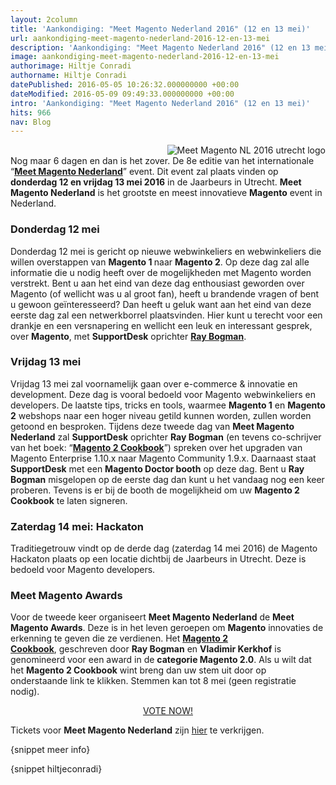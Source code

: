 ```yaml
---
layout: 2column
title: 'Aankondiging: "Meet Magento Nederland 2016" (12 en 13 mei)'
url: aankondiging-meet-magento-nederland-2016-12-en-13-mei
description: 'Aankondiging: "Meet Magento Nederland 2016" (12 en 13 mei)'
image: aankondiging-meet-magento-nederland-2016-12-en-13-mei
authorimage: Hiltje Conradi
authorname: Hiltje Conradi
datePublished: 2016-05-05 10:26:32.000000000 +00:00
dateModified: 2016-05-09 09:49:33.000000000 +00:00
intro: 'Aankondiging: "Meet Magento Nederland 2016" (12 en 13 mei)'
hits: 966
nav: Blog
---
```

<p><a href="index.php?option=com_content&amp;view=article&amp;id=190:aankondiging-meet-magento-nederland-2016-12-en-13-mei&amp;catid=29:blog&amp;Itemid=121" title="Meet Magento Nederland 2016"><img src="images/nieuws/Meet_Magento_NL_2016_utrecht_logo.png" alt="Meet Magento NL 2016 utrecht logo" style="float: right;" /></a></p>
<p><br />Nog maar 6 dagen en dan is het zover. De 8e editie van het internationale “<a href="http://www.meet-magento.nl/"><strong>Meet Magento Nederland</strong></a>” event. Dit event zal plaats vinden op <strong>donderdag 12 en vrijdag 13 mei 2016</strong> in de Jaarbeurs in Utrecht. <strong>Meet Magento Nederland</strong> is het grootste en meest innovatieve <strong>Magento</strong> event in Nederland.</p>
<h3><strong>Donderdag 12 mei</strong></h3>
<p>Donderdag 12 mei is gericht op nieuwe webwinkeliers en webwinkeliers die willen overstappen van <strong>Magento 1&nbsp;</strong>naar <strong>Magento 2</strong>. Op deze dag zal alle informatie die u nodig heeft over de mogelijkheden met Magento worden verstrekt. Bent u aan het eind van deze dag enthousiast geworden over Magento (of wellicht was u al groot fan), heeft u brandende vragen of bent u gewoon geïnteresseerd? Dan heeft u geluk want aan het eind van deze eerste dag zal een netwerkborrel plaatsvinden. Hier kunt u terecht voor een drankje en een versnapering en wellicht een leuk en interessant gesprek, over <strong>Magento</strong>, met <strong>SupportDesk</strong> oprichter <a href="over-ons/1-ray-bogman"><strong>Ray Bogman</strong></a>.</p>
<h3><strong>Vrijdag 13 mei</strong></h3>
<p>Vrijdag 13 mei zal voornamelijk gaan over e-commerce &amp; innovatie en development. Deze dag is vooral bedoeld voor Magento webwinkeliers en developers. De laatste tips, tricks en tools, waarmee <strong>Magento 1</strong> en <strong>Magento 2</strong> webshops naar een hoger niveau getild kunnen worden, zullen worden getoond en besproken. Tijdens deze tweede dag van <strong>Meet Magento Nederland</strong> zal <strong>SupportDesk</strong> oprichter <strong>Ray Bogman</strong> (en tevens co-schrijver van het boek: “<a href="blog/184-keystone-magento-2-magento-2-cookbook-door-ray-bogman-en-vladimir-kerkhof"><strong>Magento 2 Cookbook</strong></a>”) spreken over het upgraden van Magento Enterprise 1.10.x naar Magento Community 1.9.x. Daarnaast staat <strong>SupportDesk</strong> met een <strong>Magento Doctor booth</strong> op deze dag. Bent u <strong>Ray Bogman</strong> misgelopen op de eerste dag dan kunt u het vandaag nog een keer proberen. Tevens is er bij de booth de mogelijkheid om uw <strong>Magento 2 Cookbook</strong> te laten signeren.</p>
<h3><strong>Zaterdag 14 mei: Hackaton</strong></h3>
<p>Traditiegetrouw vindt op de derde dag (zaterdag 14 mei 2016) de Magento Hackaton plaats op een locatie dichtbij de Jaarbeurs in Utrecht. Deze is bedoeld voor Magento developers.</p>
<h3><strong>M</strong><strong>eet Magento Awards</strong></h3>
<p>Voor de tweede keer organiseert <strong>Meet Magento Nederland</strong> de <strong>Meet Magento Awards</strong>. Deze is in het leven geroepen om <strong>Magento</strong> innovaties de erkenning te geven die ze verdienen. Het <a href="blog/189-magento-2-cookbook-award-nominated"><strong>Magento 2 Cookbook</strong></a>,&nbsp;geschreven door <strong>Ray Bogman</strong> en <strong>Vladimir Kerkhof</strong>&nbsp;is genomineerd voor een award in de <strong>categorie Magento 2.0</strong>. Als u wilt dat het <strong>Magento 2 Cookbook</strong> wint breng dan uw stem uit door op onderstaande link te klikken. Stemmen kan tot 8 mei (geen registratie nodig).</p>
<p><a href="https://docs.google.com/forms/d/1eegUmqXeB8lLCmX1FHnqFqHqaZx5VVak2ao1zl-GXtI/" style="outline: #000000; text-align: center; display: block; margin: 0px auto; width: 380.390625px;">VOTE NOW!</a></p>
<p>Tickets voor <strong>Meet Magento Nederland</strong> zijn <a href="https://www.eventbrite.nl/e/tickets-meet-magento-2016-20486471588">hier</a> te verkrijgen.</p>
<p>{snippet meer info}</p>
<p>{snippet hiltjeconradi}</p>
